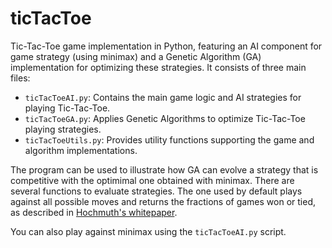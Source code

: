 # ticTacToe
Tic-Tac-Toe game implementation in Python, featuring an AI component for game strategy (using minimax) and a Genetic Algorithm (GA) implementation for optimizing these strategies. It consists of three main files:

* `ticTacToeAI.py`: Contains the main game logic and AI strategies for playing Tic-Tac-Toe.
* `ticTacToeGA.py`: Applies Genetic Algorithms to optimize Tic-Tac-Toe playing strategies.
* `ticTacToeUtils.py`: Provides utility functions supporting the game and algorithm implementations.

The program can be used to illustrate how GA can evolve a strategy that is competitive with the optimimal one obtained with minimax. There are several functions to evaluate strategies. The one used by default plays against all possible moves and returns the fractions of games won or tied, as described in [Hochmuth's whitepaper](https://citeseerx.ist.psu.edu/doc_view/pid/dc034fd0f5819867324fe1ab0d721262b97b7704).

You can also play against minimax using the `ticTacToeAI.py` script.

